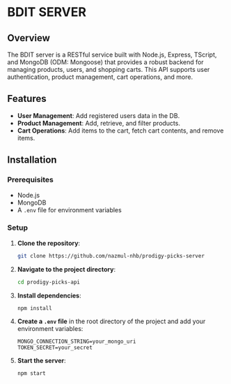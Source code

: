 # BDIT SERVER

## Overview

The BDIT server is a RESTful service built with Node.js, Express, TScript, and MongoDB (ODM: Mongoose) that provides a robust backend for managing products, users, and shopping carts. This API supports user authentication, product management, cart operations, and more.

## Features

- **User Management**: Add registered users data in the DB.
- **Product Management**: Add, retrieve, and filter products.
- **Cart Operations**: Add items to the cart, fetch cart contents, and remove items.

## Installation

### Prerequisites

- Node.js
- MongoDB
- A `.env` file for environment variables

### Setup

1. **Clone the repository**:

    ```bash
    git clone https://github.com/nazmul-nhb/prodigy-picks-server
    ```

2. **Navigate to the project directory**:

    ```bash
    cd prodigy-picks-api
    ```

3. **Install dependencies**:

    ```bash
    npm install
    ```

4. **Create a `.env` file** in the root directory of the project and add your environment variables:

    ```env
    MONGO_CONNECTION_STRING=your_mongo_uri
    TOKEN_SECRET=your_secret
    ```

5. **Start the server**:

    ```bash
    npm start
    ```